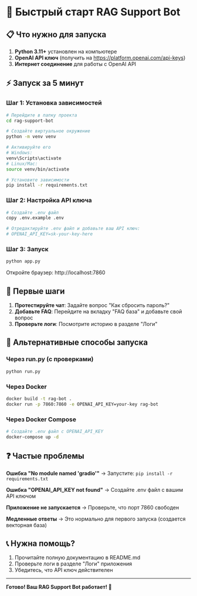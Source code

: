 # 🚀 Быстрый старт RAG Support Bot

## 📋 Что нужно для запуска

1. **Python 3.11+** установлен на компьютере
2. **OpenAI API ключ** (получить на https://platform.openai.com/api-keys)
3. **Интернет соединение** для работы с OpenAI API

## ⚡ Запуск за 5 минут

### Шаг 1: Установка зависимостей
```bash
# Перейдите в папку проекта
cd rag-support-bot

# Создайте виртуальное окружение
python -m venv venv

# Активируйте его
# Windows:
venv\Scripts\activate
# Linux/Mac:
source venv/bin/activate

# Установите зависимости
pip install -r requirements.txt
```

### Шаг 2: Настройка API ключа
```bash
# Создайте .env файл
copy .env.example .env

# Отредактируйте .env файл и добавьте ваш API ключ:
# OPENAI_API_KEY=sk-your-key-here
```

### Шаг 3: Запуск
```bash
python app.py
```

Откройте браузер: http://localhost:7860

## 🎯 Первые шаги

1. **Протестируйте чат**: Задайте вопрос "Как сбросить пароль?"
2. **Добавьте FAQ**: Перейдите на вкладку "FAQ база" и добавьте свой вопрос
3. **Проверьте логи**: Посмотрите историю в разделе "Логи"

## 🔧 Альтернативные способы запуска

### Через run.py (с проверками)
```bash
python run.py
```

### Через Docker
```bash
docker build -t rag-bot .
docker run -p 7860:7860 -e OPENAI_API_KEY=your-key rag-bot
```

### Через Docker Compose
```bash
# Создайте .env файл с OPENAI_API_KEY
docker-compose up -d
```

## ❓ Частые проблемы

**Ошибка "No module named 'gradio'"**
→ Запустите: `pip install -r requirements.txt`

**Ошибка "OPENAI_API_KEY not found"**
→ Создайте .env файл с вашим API ключом

**Приложение не запускается**
→ Проверьте, что порт 7860 свободен

**Медленные ответы**
→ Это нормально для первого запуска (создается векторная база)

## 📞 Нужна помощь?

1. Прочитайте полную документацию в README.md
2. Проверьте логи в разделе "Логи" приложения
3. Убедитесь, что API ключ действителен

---
**Готово! Ваш RAG Support Bot работает! 🎉**
